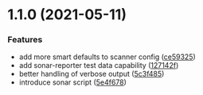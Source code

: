 # 1.1.0 (2021-05-11)


### Features

* add more smart defaults to scanner config ([ce59325](https://bitbucket.nsf.gov/projects/NSF-FE/repos/ember-cli-sonarqube/commits/ce593259e1b4b71951c16b5183bda39ff8c5b24a))
* add sonar-reporter test data capability ([127142f](https://bitbucket.nsf.gov/projects/NSF-FE/repos/ember-cli-sonarqube/commits/127142f7431af74e3248765c674e6438a1b0ac37))
* better handling of verbose output ([5c3f485](https://bitbucket.nsf.gov/projects/NSF-FE/repos/ember-cli-sonarqube/commits/5c3f485af9bb75cb5c2d4ea0c793af5e5a625452))
* introduce sonar script ([5e4f678](https://bitbucket.nsf.gov/projects/NSF-FE/repos/ember-cli-sonarqube/commits/5e4f67806a5616c3d0f7ded5790309a6718ef977))


